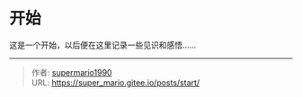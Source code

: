 # 开始


<!--more-->
这是一个开始，以后便在这里记录一些见识和感悟……

---

> 作者: [supermario1990](https://github.com/supermario1990)  
> URL: https://super_mario.gitee.io/posts/start/  

